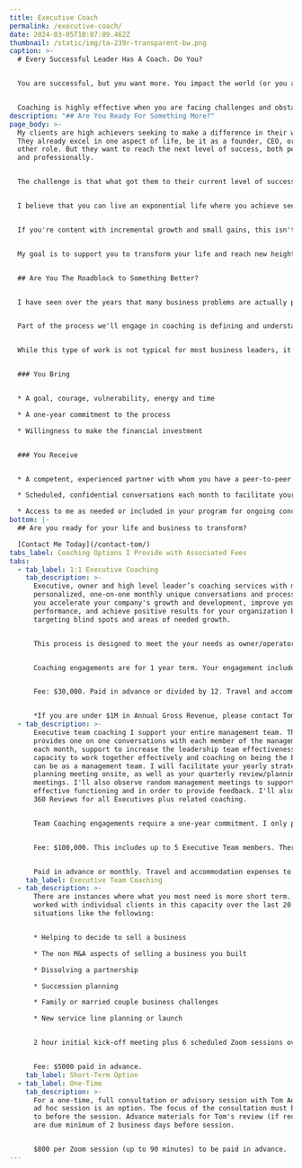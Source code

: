 ```yaml
---
title: Executive Coach
permalink: /executive-coach/
date: 2024-03-05T10:07:09.462Z
thumbnail: /static/img/ta-239r-transparent-bw.png
caption: >-
  # Every Successful Leader Has A Coach. Do You?


  You are successful, but you want more. You impact the world (or you are ready to) and you are curious what it would be like to thrive in every area of your life and business.


  Coaching is highly effective when you are facing challenges and obstacles. But imagine for a moment what it would be like if you already lived a great life! Imagine if your business, your relationships, the amount of money you create and your contribution were already incredible.
description: "## Are You Ready For Something More?"
page_body: >-
  My clients are high achievers seeking to make a difference in their world.
  They already excel in one aspect of life, be it as a founder, CEO, or in any
  other role. But they want to reach the next level of success, both personally
  and professionally.


  The challenge is that what got them to their current level of success may hinder their progress.


  I believe that you can live an exponential life where you achieve seemingly impossible goals.


  If you're content with incremental growth and small gains, this isn't the right fit. But if you're ready to take your life to the next level, I offer intense, deep one-on-one coaching that uncovers and resolves your barriers to success.


  My goal is to support you to transform your life and reach new heights.


  ## Are You The Roadblock to Something Better?


  I have seen over the years that many business problems are actually personal problems of the leader in disguise. Issues with vision, finances, team management, turnover and strategy are often symptomatic of things you as a leader are unwilling to address within yourself.


  Part of the process we'll engage in coaching is defining and understanding the underlying personal causes to business symptoms and then building an effective response to it. This is not easy work, but often very important to creating the success you are seeking and growing as a leader in the process.


  While this type of work is not typical for most business leaders, it has massive value in your life and business.


  ### You Bring


  * A goal, courage, vulnerability, energy and time

  * A one-year commitment to the process

  * Willingness to make the financial investment


  ### You Receive


  * A competent, experienced partner with whom you have a peer-to-peer relationship, but is completely focused on supporting you, your growth and development. i'll challenge you to achieve your best results.

  * Scheduled, confidential conversations each month to facilitate your development process

  * Access to me as needed or included in your program for ongoing concerns and support
bottom: |-
  ## Are you ready for your life and business to transform? 

  [Contact Me Today](/contact-tom/)
tabs_label: Coaching Options I Provide with Associated Fees
tabs:
  - tab_label: 1:1 Executive Coaching
    tab_description: >-
      Executive, owner and high level leader’s coaching services with me provide
      personalized, one-on-one monthly unique conversations and process to help
      you accelerate your company's growth and development, improve your
      performance, and achieve positive results for your organization by
      targeting blind spots and areas of needed growth.


      This process is designed to meet the your needs as owner/operator, executive and leader and help you develop your entire person, both professionally and personally.


      Coaching engagements are for 1 year term. Your engagement includes an initial day together to define the goals, as needed 30-90 minute Zoom meetings each month plus email, text or SOS calls in the interim. It also includes a once-a-year, one-day CEO personal planning session.


      Fee: $30,000. Paid in advance or divided by 12. Travel and accommodation expenses to be reimbursed for onsite planning and facilitation days. International travel requires additional fees.


      *If you are under $1M in Annual Gross Revenue, please contact Tom for reduced rate options. This requires full financial disclosure.*
  - tab_description: >-
      Executive team coaching I support your entire management team. This option
      provides one on one conversations with each member of the management team
      each month, support to increase the leadership team effectiveness and
      capacity to work together effectively and coaching on being the best you
      can be as a management team. I will facilitate your yearly strategic
      planning meeting onsite, as well as your quarterly review/planning
      meetings. I'll also observe random management meetings to support more
      effective functioning and in order to provide feedback. I'll also provide
      360 Reviews for all Executives plus related coaching.


      Team Coaching engagements require a one-year commitment. I only provides this service for one client per year.


      Fee: $100,000. This includes up to 5 Executive Team members. There is a $15,000 fee each additional member above the 5 included.


      Paid in advance or monthly. Travel and accommodation expenses to be reimbursed for onsite days. International travel requires additional fees.
    tab_label: Executive Team Coaching
  - tab_description: >-
      There are instances where what you most need is more short term. Tom has
      worked with individual clients in this capacity over the last 20 years in
      situations like the following:


      * Helping to decide to sell a business

      * The non M&A aspects of selling a business you built

      * Dissolving a partnership

      * Succession planning

      * Family or married couple business challenges

      * New service line planning or launch


      2 hour initial kick-off meeting plus 6 scheduled Zoom sessions over 3 month period.


      Fee: $5000 paid in advance.
    tab_label: Short-Term Option
  - tab_label: One-Time
    tab_description: >-
      For a one-time, full consultation or advisory session with Tom Adams, an
      ad hoc session is an option. The focus of the consultation must be agreed
      to before the session. Advance materials for Tom's review (if required)
      are due minimum of 2 business days before session.


      $800 per Zoom session (up to 90 minutes) to be paid in advance.
---
```

